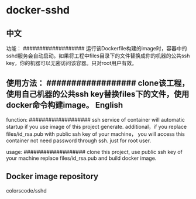 docker-sshd
===================
中文
-------------------
功能：
###################
运行该Dockerfile构建的image时，容器中的sshd服务会自动启动。如果将工程中files目录下的文件替换成你的机器的公共ssh key，你的机器可以无密访问该容器。只对root用户有效。

使用方法：
##################
clone该工程，使用自己机器的公共ssh key替换files下的文件，使用docker命令构建image。
English
-------------------
function:
###################
ssh service of container will automatic startup if you use image of this project generate. additional，if you replace files/id_rsa.pub with public ssh key of your machine， you will access this container not need password through ssh. just for root user.

usage:
###################
clone this project, use public ssh key of your machine replace files/id_rsa.pub and build docker image.

Docker image repository
----------------------

colorscode/sshd
